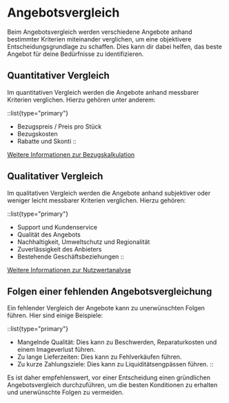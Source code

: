 # Angebotsvergleich

Beim Angebotsvergleich werden verschiedene Angebote anhand bestimmter Kriterien miteinander verglichen, um eine objektivere Entscheidungsgrundlage zu schaffen. Dies kann dir dabei helfen, das beste Angebot für deine Bedürfnisse zu identifizieren.

## Quantitativer Vergleich

Im quantitativen Vergleich werden die Angebote anhand messbarer Kriterien verglichen. Hierzu gehören unter anderem:

::list{type="primary"}
- Bezugspreis / Preis pro Stück
- Bezugskosten
- Rabatte und Skonti
::

[Weitere Informationen zur Bezugskalkulation](../bezugskalkulation)

## Qualitativer Vergleich

Im qualitativen Vergleich werden die Angebote anhand subjektiver oder weniger leicht messbarer Kriterien verglichen. Hierzu gehören:

::list{type="primary"}
- Support und Kundenservice
- Qualität des Angebots
- Nachhaltigkeit, Umweltschutz und Regionalität
- Zuverlässigkeit des Anbieters
- Bestehende Geschäftsbeziehungen
::

[Weitere Informationen zur Nutzwertanalyse](../nutzwertanalyse)

## Folgen einer fehlenden Angebotsvergleichung

Ein fehlender Vergleich der Angebote kann zu unerwünschten Folgen führen. Hier sind einige Beispiele:

::list{type="primary"}
- Mangelnde Qualität: Dies kann zu Beschwerden, Reparaturkosten und einem Imageverlust führen.
- Zu lange Lieferzeiten: Dies kann zu Fehlverkäufen führen.
- Zu kurze Zahlungsziele: Dies kann zu Liquiditätsengpässen führen.
::

Es ist daher empfehlenswert, vor einer Entscheidung einen gründlichen Angebotsvergleich durchzuführen, um die besten Konditionen zu erhalten und unerwünschte Folgen zu vermeiden.
